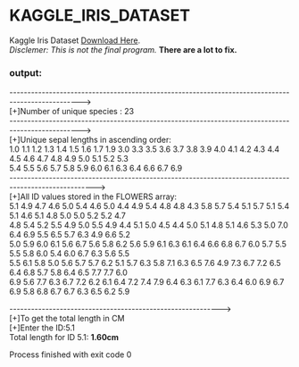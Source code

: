 # KAGGLE_IRIS_DATASET
Kaggle Iris Dataset [Download Here](https://www.kaggle.com/datasets/himanshunakrani/iris-dataset/download?datasetVersionNumber=1).<br>
<em>Disclemer: This is not the final program.</em>
<b>There are a lot to fix.</b>
 
<h3>output:</h3>
<p>
--------------------------------------------------------------------------------------------------><br>
[+]Number of unique species : 23<br>
--------------------------------------------------------------------------------------------------><br>
[+]Unique sepal lengths in ascending order:<br>
1.0 1.1 1.2 1.3 1.4 1.5 1.6 1.7 1.9 3.0 3.3 3.5 3.6 3.7 3.8 3.9 4.0 4.1 4.2 4.3 4.4 4.5 4.6 4.7 4.8 4.9 5.0 5.1 5.2 5.3<br>
5.4 5.5 5.6 5.7 5.8 5.9 6.0 6.1 6.3 6.4 6.6 6.7 6.9<br>
------------------------------------------------------------------------------------------------------><br>
[+]All ID values stored in the FLOWERS array:<br>
5.1 4.9 4.7 4.6 5.0 5.4 4.6 5.0 4.4 4.9 5.4 4.8 4.8 4.3 5.8 5.7 5.4 5.1 5.7 5.1 5.4 5.1 4.6 5.1 4.8 5.0 5.0 5.2 5.2 4.7<br>
4.8 5.4 5.2 5.5 4.9 5.0 5.5 4.9 4.4 5.1 5.0 4.5 4.4 5.0 5.1 4.8 5.1 4.6 5.3 5.0 7.0 6.4 6.9 5.5 6.5 5.7 6.3 4.9 6.6 5.2<br>
5.0 5.9 6.0 6.1 5.6 6.7 5.6 5.8 6.2 5.6 5.9 6.1 6.3 6.1 6.4 6.6 6.8 6.7 6.0 5.7 5.5 5.5 5.8 6.0 5.4 6.0 6.7 6.3 5.6 5.5<br>
5.5 6.1 5.8 5.0 5.6 5.7 5.7 6.2 5.1 5.7 6.3 5.8 7.1 6.3 6.5 7.6 4.9 7.3 6.7 7.2 6.5 6.4 6.8 5.7 5.8 6.4 6.5 7.7 7.7 6.0<br>
6.9 5.6 7.7 6.3 6.7 7.2 6.2 6.1 6.4 7.2 7.4 7.9 6.4 6.3 6.1 7.7 6.3 6.4 6.0 6.9 6.7 6.9 5.8 6.8 6.7 6.7 6.3 6.5 6.2 5.9<br>

-----------------------------------------------------------><br>
[+]To get the total length in CM<br>
[+]Enter the ID:5.1<br>
 Total length for ID 5.1: <b>1.60cm</b><br>

Process finished with exit code 0<br>
</p>
